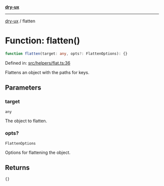 [**dry-ux**](../README.md)

***

[dry-ux](../README.md) / flatten

# Function: flatten()

```ts
function flatten(target: any, opts?: FlattenOptions): {}
```

Defined in: [src/helpers/flat.ts:36](https://github.com/navedr/dry-ux/blob/caab991ee97f6aeffaf134cbc4d98e0b18f2cf6b/src/helpers/flat.ts#L36)

Flattens an object with the paths for keys.

## Parameters

### target

`any`

The object to flatten.

### opts?

`FlattenOptions`

Options for flattening the object.

## Returns

```ts
{}
```
